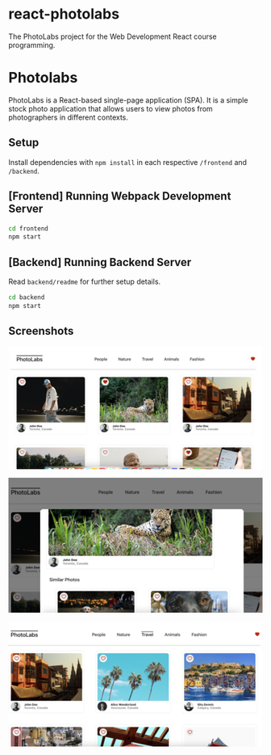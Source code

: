 # react-photolabs
The PhotoLabs project for the Web Development React course programming.

# Photolabs
PhotoLabs is a React-based single-page application (SPA). It is a simple stock photo application that allows users to view photos from photographers in different contexts. 


## Setup

Install dependencies with `npm install` in each respective `/frontend` and `/backend`.

## [Frontend] Running Webpack Development Server

```sh
cd frontend
npm start
```

## [Backend] Running Backend Server

Read `backend/readme` for further setup details.

```sh
cd backend
npm start
```

## Screenshots
!["Homepage"](https://raw.githubusercontent.com/rosennabs/photolabs-starter/158f59e2e1b2cb6f6ecf01d857e76019acd05102/frontend/docs/homepage.png)

!["Focus mode and similar photos"](https://raw.githubusercontent.com/rosennabs/photolabs-starter/158f59e2e1b2cb6f6ecf01d857e76019acd05102/frontend/docs/focus-mode.png)

!["Photo topics/categories"](https://raw.githubusercontent.com/rosennabs/photolabs-starter/158f59e2e1b2cb6f6ecf01d857e76019acd05102/frontend/docs/photo-topics.png)


